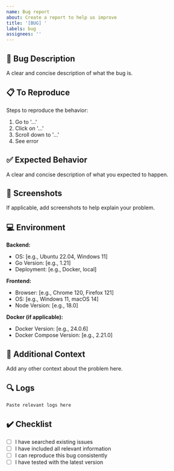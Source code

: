 ```yaml
---
name: Bug report
about: Create a report to help us improve
title: '[BUG] '
labels: bug
assignees: ''
---
```


## 🐛 Bug Description

A clear and concise description of what the bug is.

## 📋 To Reproduce

Steps to reproduce the behavior:
1. Go to '...'
2. Click on '...'
3. Scroll down to '...'
4. See error

## ✅ Expected Behavior

A clear and concise description of what you expected to happen.

## 📸 Screenshots

If applicable, add screenshots to help explain your problem.

## 💻 Environment

**Backend:**
- OS: [e.g., Ubuntu 22.04, Windows 11]
- Go Version: [e.g., 1.21]
- Deployment: [e.g., Docker, local]

**Frontend:**
- Browser: [e.g., Chrome 120, Firefox 121]
- OS: [e.g., Windows 11, macOS 14]
- Node Version: [e.g., 18.0]

**Docker (if applicable):**
- Docker Version: [e.g., 24.0.6]
- Docker Compose Version: [e.g., 2.21.0]

## 📝 Additional Context

Add any other context about the problem here.

## 🔍 Logs

```
Paste relevant logs here
```

## ✔️ Checklist

- [ ] I have searched existing issues
- [ ] I have included all relevant information
- [ ] I can reproduce this bug consistently
- [ ] I have tested with the latest version
